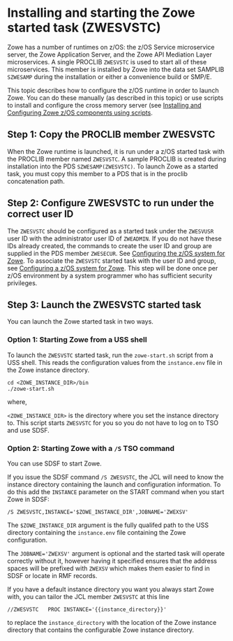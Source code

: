 # Installing and starting the Zowe started task (ZWESVSTC)

Zowe has a number of runtimes on z/OS: the z/OS Service microservice server, the Zowe Application Server, and the Zowe API Mediation Layer microservices. A single PROCLIB `ZWESVSTC` is used to start all of these microservices.  This member is installed by Zowe into the data set SAMPLIB `SZWESAMP` during the installation or either a convenience build or SMP/E.  

This topic describes how to configure the z/OS runtime in order to launch Zowe. You can do these manually (as described in this topic) or use scripts to install and configure the cross memory server (see [Installing and Configuring Zowe z/OS components using scripts](scripted-configure-server.md#zowe-z-os-components).

## Step 1: Copy the PROCLIB member ZWESVSTC

When the Zowe runtime is launched, it is run under a z/OS started task with the PROCLIB member named `ZWESVSTC`. A sample PROCLIB is created during installation into the PDS `SZWESAMP(ZWESVSTC)`. To launch Zowe as a started task, you must copy this member to a PDS that is in the proclib concatenation path. 

## Step 2: Configure ZWESVSTC to run under the correct user ID

The `ZWESVSTC` should be configured as a started task under the `ZWESVUSR `user ID with the administrator user ID of `ZWEADMIN`.  If you do not have these IDs already created, the commands to create the user ID and group are supplied in the PDS member `ZWESECUR`. See [Configuring the z/OS system for Zowe](configure-zos-system.md).  To associate the `ZWESVSTC` started task with the user ID and group, see [Configuring a z/OS system for Zowe](configure-zos-system.md).  This step will be done once per z/OS environment by a system programmer who has sufficient security privileges. 

## Step 3: Launch the ZWESVSTC started task

You can launch the Zowe started task in two ways.  

### Option 1: Starting Zowe from a USS shell

To launch the `ZWESVSTC` started task, run the `zowe-start.sh` script from a USS shell.  This reads the configuration values from the `instance.env` file in the Zowe instance directory.

```
cd <ZOWE_INSTANCE_DIR>/bin
./zowe-start.sh
```
where,

`<ZOWE_INSTANCE_DIR>` is the directory where you set the instance directory to. This script starts `ZWESVSTC` for you so you do not have to log on to TSO and use SDSF.

### Option 2: Starting Zowe with a `/S` TSO command

You can use SDSF to start Zowe. 

If you issue the SDSF command `/S ZWESVSTC`, the JCL will need to know the instance directory containing the launch and configuration information.  To do this add the `INSTANCE` parameter on the START command when you start Zowe in SDSF:

```
/S ZWESVSTC,INSTANCE='$ZOWE_INSTANCE_DIR',JOBNAME='ZWEXSV'
```

The `$ZOWE_INSTANCE_DIR` argument is the fully qualifed path to the USS directory containing the `instance.env` file containing the Zowe configuration.

The `JOBNAME='ZWEXSV'` argument is optional and the started task will operate correctly without it, however having it specified ensures that the address spaces will be prefixed with `ZWEXSV` which makes them easier to find in SDSF or locate in RMF records.

If you have a default instance directory you want you always start Zowe with, you can tailor the JCL member `ZWESVSTC` at this line

```
//ZWESVSTC   PROC INSTANCE='{{instance_directory}}'
```

to replace the `instance_directory` with the location of the Zowe instance directory that contains the configurable Zowe instance directory. 

